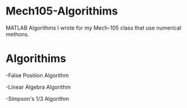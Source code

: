 # Mech105-Algorithims
MATLAB Algorithms I wrote for my Mech-105 class that use numerical methons.

# Algorithims

-False Position Algorithm

-Linear Algebra Algorithm

-Simpson's 1/3 Algorithm
